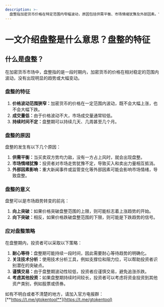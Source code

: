 ```yaml
---
description: >-
  盘整指加密货币价格在特定范围内窄幅波动，原因包括供需平衡、市场情绪犹豫及外部因素。它可能是趋势转变的信号，向上突破暗示上涨，向下突破预示下跌。应对策略包括耐心等待、关注技术分析、谨慎交易及考虑其他投资。
---
```


# 一文介绍盘整是什么意思？盘整的特征

## 什么是盘整？

在加密货币市场中，盘整指的是一段时期内，加密货币的价格在相对稳定的范围内波动，没有出现明显的趋势或大幅变动。

### 盘整的特征

1. **价格波动范围狭窄：**&#x52A0;密货币的价格在一定范围内波动，既不会大幅上涨，也不会大幅下跌。
2. **成交量低：**&#x7531;于价格波动不大，市场成交量通常较低。
3. **持续时间不定：**&#x76D8;整期可以持续几天、几周甚至几个月。

### 盘整的原因

盘整的发生有以下几个原因：

1. **供需平衡：**&#x5F53;买卖双方势均力敌，没有一方占上风时，就会出现盘整。
2. **市场情绪犹豫：**&#x6295;资者对市场走势犹豫不定，导致买入和卖出力量相互抵消。
3. **外部因素影响：**&#x91CD;大新闻事件或监管变化等外部因素可能会影响市场情绪，导致盘整。

### 盘整的意义

盘整可以是市场趋势转变的前兆：

1. **向上突破：**&#x5982;果价格突破盘整范围的上限，则可能标志着上涨趋势的开始。
2. **向下突破：**&#x76F8;反，如果价格跌破盘整范围的下限，则可能是下跌趋势的信号。

### 应对盘整策略

在盘整期内，投资者可以采取以下策略：

1. **耐心等待：**&#x76D8;整期可能持续一段时间，因此需要耐心等待趋势的明确化。
2. **关注技术分析：**&#x4F7F;用技术分析工具，例如支撑位和阻力位，可以帮助投资者识别潜在的突破点。
3. **谨慎交易：**&#x7531;于盘整期波动性较低，投资者应谨慎交易，避免追涨杀跌。
4. **考虑其他投资：**&#x5982;果盘整期持续时间较长，投资者可以考虑将资金投资到其他资产类别，例如股票或债券。

如有不明白或者不清楚的地方，请加入官方电报群：[**https://t.me/gtokentool**](https://t.me/gtokentool)
